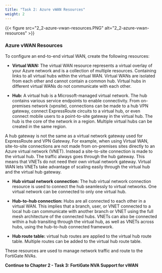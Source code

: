 ```yaml
---
title: "Task 2: Azure vWAN Resources"
weight: 2
---
```


{{< figure src="2_2-azure-vwan-resources.PNG" alt="2_2-azure-vwan-resources" >}}

### Azure vWAN Resources

To configure an end-to-end virtual WAN, create the following resources:

- **Virtual WAN:** The virtual WAN resource represents a virtual overlay of your Azure network and is a collection of multiple resources. Containing links to all virtual hubs within the virtual WAN. Virtual WANs are isolated from each other and cannot contain a common hub. Virtual hubs in different virtual WANs do not communicate with each other.

- **Hub:** A virtual hub is a Microsoft-managed virtual network. The hub contains various service endpoints to enable connectivity. From on-premises network (vpnsite), connections can be made to a hub VPN gateway, connect ExpressRoute circuits to a virtual hub, or even connect mobile users to a point-to-site gateway in the virtual hub. The hub is the core of the network in a region. Multiple virtual hubs can be created in the same region.

A hub gateway is not the same as a virtual network gateway used for ExpressRoute and VPN Gateway. For example, when using Virtual WAN,  site-to-site connections are not made from on-premises sites directly to an Azure virtual network (VNET). Instead a site-to-site connection is made to the virtual hub. The traffic always goes through the hub gateway. This means that VNETs do not need their own virtual network gateway. Virtual WAN lets VNETs take advantage of scaling easily through the virtual hub and the virtual hub gateway.

- **Hub virtual network connection:** The hub virtual network connection resource is used to connect the hub seamlessly to virtual networks. One virtual network can be connected to only one virtual hub.

- **Hub-to-hub connection:** Hubs are all connected to each other in a virtual WAN. This implies that a branch, user, or VNET connected to a local hub can communicate with another branch or VNET using the full mesh architecture of the connected hubs. VNETs can also be connected within a hub transiting through the virtual hub, as well as VNETs across hubs, using the hub-to-hub connected framework.

- **Hub route table:** virtual hub routes are applied to the virtual hub route table. Multiple routes can be added to the virtual hub route table.

These resources are used to manage network traffic and route to the FortiGate NVAs.

**Continue to Chapter 2 - Task 3: FortiGate NVA Support for vWAN**
